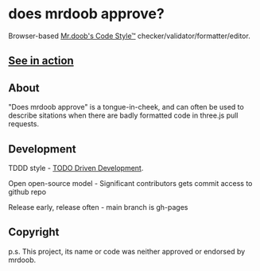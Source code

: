 does mrdoob approve?
==============

Browser-based [Mr.doob's Code Style™](https://github.com/mrdoob/three.js/wiki/Mr.doob's-Code-Style%E2%84%A2) checker/validator/formatter/editor.

## [See in action](http://zz85.github.io/mrdoobapproves/)

## About

"Does mrdoob approve" is a tongue-in-cheek, and can often be used to describe sitations when there are badly formatted code in three.js pull requests.

## Development

TDDD style - [TODO Driven Development](http://www.secretgeek.net/TODO_driv_dev).

Open open-source model - Significant contributors gets commit access to github repo

Release early, release often - main branch is gh-pages

## Copyright

p.s. This project, its name or code was neither approved or endorsed by mrdoob.
